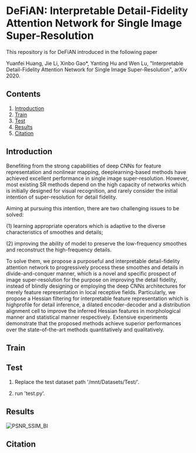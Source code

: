 # DeFiAN: Interpretable Detail-Fidelity Attention Network for Single Image Super-Resolution
This repository is for DeFiAN introduced in the following paper

Yuanfei Huang, Jie Li, Xinbo Gao*, Yanting Hu and Wen Lu, "Interpretable Detail-Fidelity Attention Network for Single Image Super-Resolution", arXiv 2020.

## Contents
1. [Introduction](#introduction)
2. [Train](#train)
3. [Test](#test)
4. [Results](#results)
5. [Citation](#citation)

## Introduction
Benefiting from the strong capabilities of deep CNNs for feature representation and nonlinear mapping, deeplearning-based methods have achieved excellent performance in single image super-resolution. However, most existing SR methods depend on the high capacity of networks which is initially designed for visual recognition, and rarely consider the initial intention of super-resolution for detail fidelity. 

Aiming at pursuing this intention, there are two challenging issues to be solved: 

(1) learning appropriate operators which is adaptive to the diverse characteristics of smoothes and details; 

(2) improving the ability of model to preserve the low-frequency smoothes and reconstruct the high-frequency details. 

To solve them, we propose a purposeful and interpretable detail-fidelity attention network to progressively process these smoothes and details in divide-and-conquer manner, which is a novel and specific prospect of image super-resolution for the purpose on improving the detail fidelity, instead of blindly designing or employing
the deep CNNs architectures for merely feature representation in local receptive fields. Particularly, we propose a Hessian filtering for interpretable feature representation which is highprofile for detail inference, a dilated encoder-decoder and a distribution alignment cell to improve the inferred Hessian features in morphological manner and statistical manner respectively. Extensive experiments demonstrate that the proposed methods achieve superior performances over the state-of-the-art methods quantitatively and qualitatively.

## Train

## Test
1. Replace the test dataset path '/mnt/Datasets/Test/'.

2. run 'test.py'.

## Results
![PSNR_SSIM_BI](/Figs/psnr_bi_1.PNG)

## Citation
